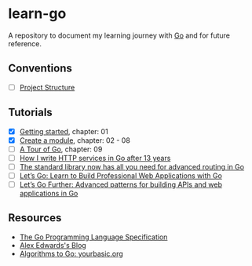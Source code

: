 # learn-go

A repository to document my learning journey with [Go](https://go.dev/) and for future reference.

## Conventions

- [ ] [Project Structure](/conventions/project-structure/)

## Tutorials

- [x] [Getting started](https://go.dev/doc/tutorial/getting-started.html), chapter: 01
- [x] [Create a module](https://go.dev/doc/tutorial/create-module.html), chapter: 02 - 08
- [ ] [A Tour of Go](https://go.dev/tour/), chapter: 09
- [ ] [How I write HTTP services in Go after 13 years](https://grafana.com/blog/2024/02/09/how-i-write-http-services-in-go-after-13-years/)
- [ ] [The standard library now has all you need for advanced routing in Go](https://www.youtube.com/watch?v=H7tbjKFSg58)
- [ ] [Let’s Go: Learn to Build Professional Web Applications with Go](https://lets-go.alexedwards.net/)
- [ ] [Let’s Go Further: Advanced patterns for building APIs and web applications in Go](https://lets-go-further.alexedwards.net/)

## Resources

- [The Go Programming Language Specification](https://go.dev/ref/spec)
- [Alex Edwards's Blog](https://www.alexedwards.net/blog)
- [Algorithms to Go: yourbasic.org](https://yourbasic.org/)
